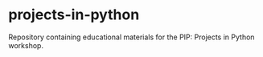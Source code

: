 # projects-in-python
Repository containing educational materials for the PIP: Projects in Python workshop.
